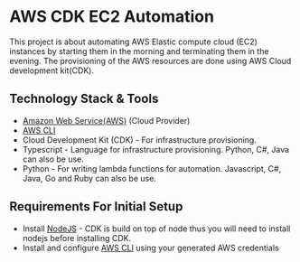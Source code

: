 # AWS CDK EC2 Automation

This project is about automating AWS Elastic compute cloud (EC2) instances by starting them in the morning and terminating them in the evening. The provisioning of the AWS resources are done using AWS Cloud development kit(CDK).


## Technology Stack & Tools

- [Amazon Web Service(AWS)](https://aws.amazon.com/) (Cloud Provider)
- [AWS CLI](https://aws.amazon.com/cli/) 
- Cloud Development Kit (CDK) - For infrastructure provisioning.
- Typescript - Language for infrastructure provisioning. Python, C#, Java can also be use.
- Python  - For writing lambda functions for automation. Javascript, C#, Java, Go and Ruby can also be use.

## Requirements For Initial Setup
- Install [NodeJS](https://nodejs.org/en/) - CDK is build on top of node thus you will need to install nodejs before installing CDK.
- Install and configure [AWS CLI](https://docs.aws.amazon.com/cli/latest/userguide/cli-chap-configure.html) using your generated AWS credentials
